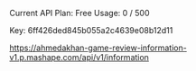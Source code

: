 



Current API Plan: Free 
Usage: 0 / 500 

Key:
6ff426ded845b055a2c4639e08b12d11

https://ahmedakhan-game-review-information-v1.p.mashape.com/api/v1/information
